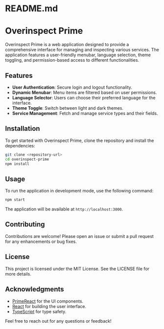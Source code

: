# README.md

# Overinspect Prime

Overinspect Prime is a web application designed to provide a comprehensive interface for managing and inspecting various services. The application features a user-friendly menubar, language selection, theme toggling, and permission-based access to different functionalities.

## Features

- **User Authentication**: Secure login and logout functionality.
- **Dynamic Menubar**: Menu items are filtered based on user permissions.
- **Language Selector**: Users can choose their preferred language for the interface.
- **Theme Toggle**: Switch between light and dark themes.
- **Service Management**: Fetch and manage service types and their fields.

## Installation

To get started with Overinspect Prime, clone the repository and install the dependencies:

```bash
git clone <repository-url>
cd overinspect-prime
npm install
```

## Usage

To run the application in development mode, use the following command:

```bash
npm start
```

The application will be available at `http://localhost:3000`.

## Contributing

Contributions are welcome! Please open an issue or submit a pull request for any enhancements or bug fixes.

## License

This project is licensed under the MIT License. See the LICENSE file for more details.

## Acknowledgments

- [PrimeReact](https://www.primefaces.org/primereact/) for the UI components.
- [React](https://reactjs.org/) for building the user interface.
- [TypeScript](https://www.typescriptlang.org/) for type safety.

Feel free to reach out for any questions or feedback!